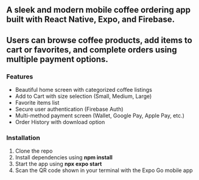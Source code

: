 ## A sleek and modern mobile coffee ordering app built with React Native, Expo, and Firebase.
## Users can browse coffee products, add items to cart or favorites, and complete orders using multiple payment options.

### Features

+ Beautiful home screen with categorized coffee listings
+ Add to Cart with size selection (Small, Medium, Large)
+ Favorite items list
+ Secure user authentication (Firebase Auth)
+ Multi-method payment screen (Wallet, Google Pay, Apple Pay, etc.)
+ Order History with download option

### Installation
1. Clone the repo
2. Install dependencies using **npm install**
3. Start the app using **npx expo start**
4. Scan the QR code shown in your terminal with the Expo Go mobile app
